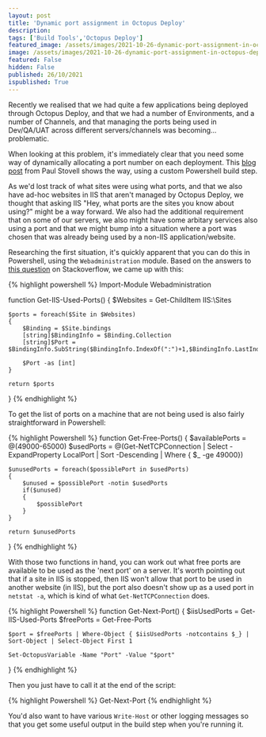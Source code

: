 ```yaml
---
layout: post
title: 'Dynamic port assignment in Octopus Deploy'
description: 
tags: ['Build Tools','Octopus Deploy']
featured_image: /assets/images/2021-10-26-dynamic-port-assignment-in-octopus-deploy.webp
image: /assets/images/2021-10-26-dynamic-port-assignment-in-octopus-deploy.webp
featured: False
hidden: False
published: 26/10/2021
ispublished: True
---
```

Recently we realised that we had quite a few applications being deployed through Octopus Deploy, and that we had a number of Environments, and a number of Channels, and that managing the ports being used in Dev/QA/UAT across different servers/channels was becoming... problematic.

When looking at this problem, it's immediately clear that you need some way of dynamically allocating a port number on each deployment. This [blog post](https://octopus.com/blog/changing-website-port-on-each-deployment) from Paul Stovell shows the way, using a custom Powershell build step.

As we'd lost track of what sites were using what ports, and that we also have ad-hoc websites in IIS that aren't managed by Octopus Deploy, we thought that asking IIS "Hey, what ports are the sites you know about using?" might be a way forward. We also had the additional requirement that on some of our servers, we also might have some arbitary services also using a port and that we might bump into a situation where a port was chosen that was already being used by a non-IIS application/website.

Researching the first situation, it's quickly apparent that you can do this in Powershell, using the `Webadministration` module. Based on the answers to [this question](https://stackoverflow.com/q/15528492) on Stackoverflow, we came up with this:

{% highlight powershell %}
Import-Module Webadministration

function Get-IIS-Used-Ports()
{
    $Websites = Get-ChildItem IIS:\Sites

    $ports = foreach($Site in $Websites)
    {
        $Binding = $Site.bindings
        [string]$BindingInfo = $Binding.Collection
        [string]$Port = $BindingInfo.SubString($BindingInfo.IndexOf(":")+1,$BindingInfo.LastIndexOf(":")-$BindingInfo.IndexOf(":")-1)

        $Port -as [int]
    }

    return $ports
}
{% endhighlight %}

To get the list of ports on a machine that are not being used is also fairly straightforward in Powershell:

{% highlight Powershell %}
function Get-Free-Ports()
{
    $availablePorts = @(49000-65000)
    $usedPorts = @(Get-NetTCPConnection | Select -ExpandProperty LocalPort | Sort -Descending | Where { $_ -ge 49000})

    $unusedPorts = foreach($possiblePort in $usedPorts)
    {
        $unused = $possiblePort -notin $usedPorts
        if($unused)
        {
            $possiblePort
        }
    }

    return $unusedPorts
}
{% endhighlight %}

With those two functions in hand, you can work out what free ports are available to be used as the 'next port' on a server. It's worth pointing out that if a site in IIS is stopped, then IIS won't allow that port to be used in another website (in IIS), but the port also doesn't show up as a used port in `netstat -a`, which is kind of what `Get-NetTCPConnection` does.

{% highlight Powershell %}
function Get-Next-Port()
{
    $iisUsedPorts = Get-IIS-Used-Ports
    $freePorts = Get-Free-Ports

    $port = $freePorts | Where-Object { $iisUsedPorts -notcontains $_} | Sort-Object | Select-Object First 1

    Set-OctopusVariable -Name "Port" -Value "$port"
}
{% endhighlight %}

Then you just have to call it at the end of the script:


{% highlight Powershell %}
Get-Next-Port
{% endhighlight %}

You'd also want to have various `Write-Host` or other logging messages so that you get some useful output in the build step when you're running it.